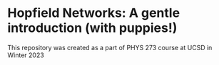 # Hopfield Networks: A gentle introduction (with puppies!)
This repository was created as a part of PHYS 273 course at UCSD in Winter 2023
